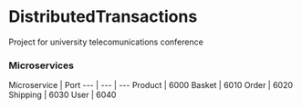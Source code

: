 # DistributedTransactions
Project for university telecomunications conference

### Microservices
Microservice | Port
--- | --- | ---
Product | 6000
Basket | 6010
Order | 6020
Shipping | 6030
User |  6040